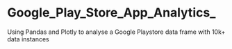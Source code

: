 # Google_Play_Store_App_Analytics_
Using Pandas and Plotly to analyse a Google Playstore data frame with 10k+ data instances
